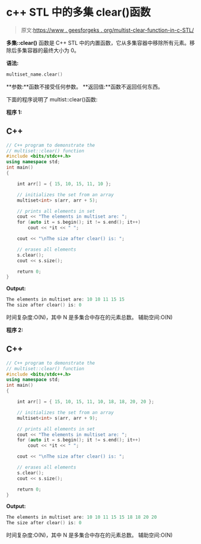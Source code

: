 # c++ STL 中的多集 clear()函数

> 原文:[https://www . geesforgeks . org/multist-clear-function-in-c-STL/](https://www.geeksforgeeks.org/multiset-clear-function-in-c-stl/)

**多集::clear()** 函数是 C++ STL 中的内置函数，它从多集容器中移除所有元素。移除后多集容器的最终大小为 0。

**语法:**

```cpp
multiset_name.clear()
```

**参数:**函数不接受任何参数。
**返回值:**函数不返回任何东西。

下面的程序说明了 multist::clear()函数:

**程序 1:**

## C++

```cpp
// C++ program to demonstrate the
// multiset::clear() function
#include <bits/stdc++.h>
using namespace std;
int main()
{

    int arr[] = { 15, 10, 15, 11, 10 };

    // initializes the set from an array
    multiset<int> s(arr, arr + 5);

    // prints all elements in set
    cout << "The elements in multiset are: ";
    for (auto it = s.begin(); it != s.end(); it++)
        cout << *it << " ";

    cout << "\nThe size after clear() is: ";

    // erases all elements
    s.clear();
    cout << s.size();

    return 0;
}
```

**Output:** 

```cpp
The elements in multiset are: 10 10 11 15 15 
The size after clear() is: 0
```

时间复杂度:O(N)，其中 N 是多集合中存在的元素总数。
辅助空间:O(N)

**程序 2:**

## C++

```cpp
// C++ program to demonstrate the
// multiset::clear() function
#include <bits/stdc++.h>
using namespace std;
int main()
{

    int arr[] = { 15, 10, 15, 11, 10, 18, 18, 20, 20 };

    // initializes the set from an array
    multiset<int> s(arr, arr + 9);

    // prints all elements in set
    cout << "The elements in multiset are: ";
    for (auto it = s.begin(); it != s.end(); it++)
        cout << *it << " ";

    cout << "\nThe size after clear() is: ";

    // erases all elements
    s.clear();
    cout << s.size();

    return 0;
}
```

**Output:** 

```cpp
The elements in multiset are: 10 10 11 15 15 18 18 20 20 
The size after clear() is: 0
```

时间复杂度:O(N)，其中 N 是多集合中存在的元素总数。
辅助空间:O(N)